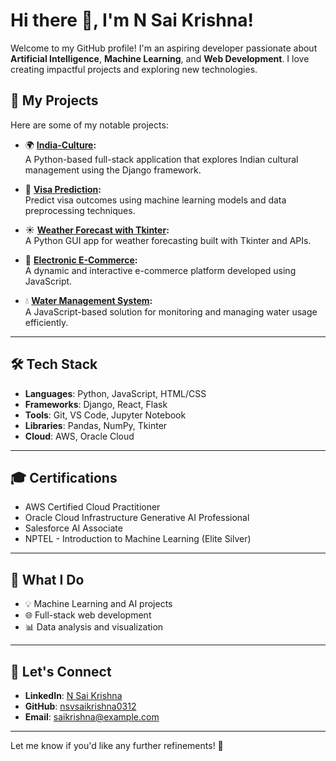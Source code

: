 

# Hi there 👋, I'm **N Sai Krishna**!

Welcome to my GitHub profile! I'm an aspiring developer passionate about **Artificial Intelligence**, **Machine Learning**, and **Web Development**. I love creating impactful projects and exploring new technologies.

## 🚀 **My Projects**
Here are some of my notable projects:

- 🌍 **[India-Culture](https://github.com/nsvsaikrishna0312/india-culture):**  
   A Python-based full-stack application that explores Indian cultural management using the Django framework.

- 🤖 **[Visa Prediction](https://github.com/nsvsaikrishna0312/visa_prediction):**  
   Predict visa outcomes using machine learning models and data preprocessing techniques.

- ☀️ **[Weather Forecast with Tkinter](https://github.com/nsvsaikrishna0312/weatherforecast-tkinter):**  
   A Python GUI app for weather forecasting built with Tkinter and APIs.

- 🛒 **[Electronic E-Commerce](https://github.com/nsvsaikrishna0312/electronic-ecommerce):**  
   A dynamic and interactive e-commerce platform developed using JavaScript.

- 💧 **[Water Management System](https://github.com/nsvsaikrishna0312/water):**  
   A JavaScript-based solution for monitoring and managing water usage efficiently.

---

## 🛠 **Tech Stack**
- **Languages**: Python, JavaScript, HTML/CSS  
- **Frameworks**: Django, React, Flask  
- **Tools**: Git, VS Code, Jupyter Notebook  
- **Libraries**: Pandas, NumPy, Tkinter  
- **Cloud**: AWS, Oracle Cloud  

---

## 🎓 **Certifications**
- AWS Certified Cloud Practitioner  
- Oracle Cloud Infrastructure Generative AI Professional  
- Salesforce AI Associate  
- NPTEL - Introduction to Machine Learning (Elite Silver)

---

## 🌟 **What I Do**
- 💡 Machine Learning and AI projects  
- 🌐 Full-stack web development  
- 📊 Data analysis and visualization  

---

## 🤝 **Let's Connect**
- **LinkedIn**: [N Sai Krishna](#)  
- **GitHub**: [nsvsaikrishna0312](https://github.com/nsvsaikrishna0312)  
- **Email**: saikrishna@example.com  

---

Let me know if you'd like any further refinements! 🚀
